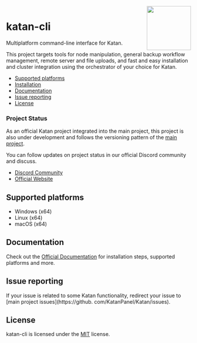 <img align="right" width="120" height="120" src="https://avatars.githubusercontent.com/u/70386471?s=200&v=4">
<h1>katan-cli</h1>

Multiplatform command-line interface for Katan.

This project targets tools for node manipulation, general backup workflow management, remote server and file uploads, and fast and easy installation and cluster integration using the orchestrator of your choice for Katan.

* [Supported platforms](#supported-platforms)
* [Installation](#installation)
* [Documentation](#documentation)
* [Issue reporting](#issue-reporting)
* [License](#license)

### Project Status
As an official Katan project integrated into the main project, this project is also under development and follows the versioning pattern of the [main project](https://github.com/KatanPanel/Katan).

You can follow updates on project status in our official Discord community and discuss.
* [Discord Community](https://discord.gg/j8JahE8xuV)
* [Official Website](https://katan.gg)

## Supported platforms
* Windows (x64)
* Linux (x64)
* macOS (x64)

## Documentation
Check out the [Official Documentation](https://katan.org) for installation steps, supported platforms and more.

## Issue reporting
If your issue is related to some Katan functionality, redirect your issue to [main project issues](https://github.
com/KatanPanel/Katan/issues).

## License
katan-cli is licensed under the [MIT](https://github.com/KatanPanel/katan-cli/blob/main/LICENSE) license.
